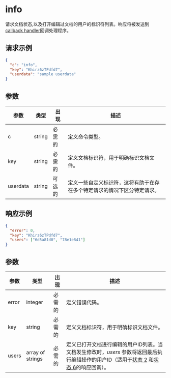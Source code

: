 ﻿# info

请求文档状态,以及打开编辑过文档的用户的标识符列表。响应将被发送到 [callback handler](../../usage-api/callback-handler.md)回调处理程序。

## 请求示例

``` json
{
  "c": "info",
  "key": "Khirz6zTPdfd7",
  "userdata": "sample userdata"
}
```

## 参数

| 参数 | 类型   | 出现 | 描述                                                                                                       |
| --------- | ------ | -------- | ----------------------------------------------------------------------------------------------------------------- |
| c         | string | 必需的 | 定义命令类型。                                                                                        |
| key       | string | 必需的 | 定义文档标识符，用于明确标识文档文件。                                 |
| userdata  | string | 可选的 | 定义一些自定义标识符，这将有助于在存在多个特定请求的情况下区分特定请求。 |

## 响应示例

``` json
{
  "error": 0,
  "key": "Khirz6zTPdfd7",
  "users": ["6d5a81d0", "78e1e841"]
}
```

## 参数

| 参数 | 类型             | 出现 | 描述                                                                                                                                                                                                                                                                                                                                                                           |
| --------- | ---------------- | -------- | ------------------------------------------------------------------------------------------------------------------------------------------------------------------------------------------------------------------------------------------------------------------------------------------------------------------------------------------------------------------------------------- |
| error     | integer          | 必需的 | 定义错误代码。                                                                                                                                                                                                                                                                                                                                                                |
| key       | string           | 必需的 | 定义文档标识符，用于明确标识文档文件。                                                                                                                                                                                                                                                                                                     |
| users     | array of strings | 必需的 | 定义已打开文档进行编辑的用户ID列表。当文档发生修改时，*users* 参数将返回最后执行编辑操作的用户ID（适用于[状态 2](../../usage-api/callback-handler.md#status-2-3) 和[状态 6](../../usage-api/callback-handler.md#status-6-7)的响应回调）。 |
